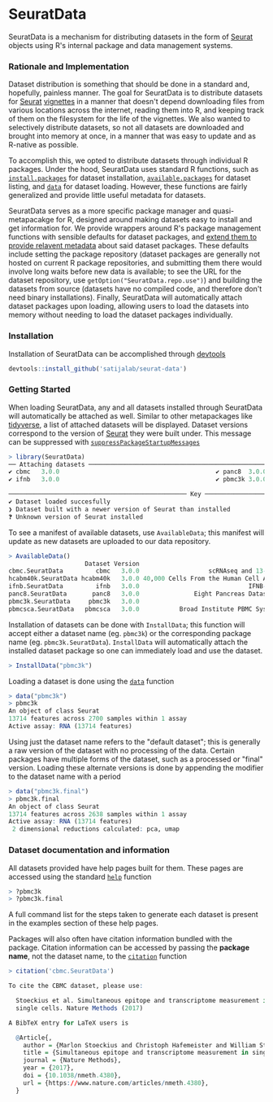 # SeuratData

SeuratData is a mechanism for distributing datasets in the form of [Seurat](https://satijalab.org/seurat) objects using R's internal package and data management systems.

### Rationale and Implementation

Dataset distribution is something that should be done in a standard and, hopefully, painless manner. The goal for SeuratData is to distribute datasets for [Seurat](https://satijalab.org/seurat/get_started.html) [vignettes](https://satijalab.org/seurat/frv.html) in a manner that doesn't depend downloading files from various locations across the internet, reading them into R, and keeping track of them on the filesystem for the life of the vignettes. We also wanted to selectively distribute datasets, so not all datasets are downloaded and brought into memory at once, in a manner that was easy to update and as R-native as possible.

To accomplish this, we opted to distribute datasets through individual R packages. Under the hood, SeuratData uses standard R functions, such as [`install.packages`](https://stat.ethz.ch/R-manual/R-devel/library/utils/html/install.packages.html) for dataset installation, [`available.packages`](https://stat.ethz.ch/R-manual/R-devel/library/utils/html/available.packages.html) for dataset listing, and [`data`](https://stat.ethz.ch/R-manual/R-devel/library/utils/html/data.html) for dataset loading. However, these functions are fairly generalized and provide little useful metadata for datasets.

SeuratData serves as a more specific package manager and quasi-metapacakge for R, designed around making datasets easy to install and get information for. We provide wrappers around R's package management functions with sensible defaults for dataset packages, and [extend them to provide relavent metadata](https://github.com/satijalab/seurat-data/#getting-started) about said dataset packages. These defaults include setting the package repository (dataset packages are generally not hosted on current R package repositories, and submitting them there would involve long waits before new data is available; to see the URL for the dataset repository, use `getOption("SeuratData.repo.use")`) and building the datasets from source (datasets have no compiled code, and therefore don't need binary installations). Finally, SeuratData will automatically attach dataset packages upon loading, allowing users to load the datasets into memory without needing to load the dataset packages individually.

### Installation

Installation of SeuratData can be accomplished through [devtools](https://cran.r-project.org/package=devtools)

```R
devtools::install_github('satijalab/seurat-data')
```

### Getting Started

When loading SeuratData, any and all datasets installed through SeuratData will automatically be attached as well. Similar to other metapackages like [tidyverse](https://cran.r-project.org/package=tidyverse), a list of attached datasets will be displayed. Dataset versions correspond to the version of [Seurat](https://satijalab.org/seurat/) they were built under. This message can be suppressed with [`suppressPackageStartupMessages`](https://stat.ethz.ch/R-manual/R-devel/library/base/html/message.html)

```R
> library(SeuratData)
── Attaching datasets ──────────────────────────────────────────────────────────── SeuratData v0.1.0 ──
✔ cbmc   3.0.0                                           ✔ panc8  3.0.0
✔ ifnb   3.0.0                                           ✔ pbmc3k 3.0.0

───────────────────────────────────────────────── Key ──────────────────────────────────────────────────
✔ Dataset loaded succesfully
❯ Dataset built with a newer version of Seurat than installed
❓ Unknown version of Seurat installed

```

To see a manifest of available datasets, use `AvailableData`; this manifest will update as new datasets are uploaded to our data repository.

```R
> AvailableData()
                     Dataset Version                                                        Summary species            system ncells                                                            tech default.dataset other.datasets         notes Installed InstalledVersion
cbmc.SeuratData         cbmc   3.0.0                   scRNAseq and 13-antibody sequencing of CBMCs   human CBMC (cord blood)   8617                                                        CITE-seq             raw           <NA>          <NA>      TRUE            3.0.0
hcabm40k.SeuratData hcabm40k   3.0.0 40,000 Cells From the Human Cell Atlas ICA Bone Marrow Dataset   human       bone marrow  40000                                                          10x v2             raw           <NA>          <NA>     FALSE            3.0.0
ifnb.SeuratData         ifnb   3.0.0                              IFNB-Stimulated and Control PBMCs   human              PBMC  13999                                                          10x v1             raw           <NA>          <NA>      TRUE            3.0.0
panc8.SeuratData       panc8   3.0.0               Eight Pancreas Datasets Across Five Technologies   human Pancreatic Islets  14892                SMARTSeq2, Fluidigm C1, CelSeq, CelSeq2, inDrops             raw           <NA>          <NA>      TRUE            3.0.0
pbmc3k.SeuratData     pbmc3k   3.0.0                                     3k PBMCs from 10X Genomics   human              PBMC   2700                                                          10x v1             raw          final          <NA>      TRUE            3.0.0
pbmcsca.SeuratData   pbmcsca   3.0.0           Broad Institute PBMC Systematic Comparative Analysis   human              PBMC  31021 10x v2, 10x v3, SMARTSeq2, Seq-Well, inDrops, Drop-seq, CelSeq2             raw           <NA> HCA benchmark     FALSE            3.0.0
```

Installation of datasets can be done with `InstallData`; this function will accept either a dataset name (eg. `pbmc3k`) or the corresponding package name (eg. `pbmc3k.SeuratData`). `InstallData` will automatically attach the installed dataset package so one can immediately load and use the dataset.

```R
> InstallData("pbmc3k")
```

Loading a dataset is done using the [`data`](https://stat.ethz.ch/R-manual/R-devel/library/utils/html/data.html) function

```R
> data("pbmc3k")
> pbmc3k
An object of class Seurat
13714 features across 2700 samples within 1 assay
Active assay: RNA (13714 features)
```

Using just the dataset name refers to the "default dataset"; this is generally a raw version of the dataset with no processing of the data. Certain packages have multiple forms of the dataset, such as a processed or "final" version. Loading these alternate versions is done by appending the modifier to the dataset name with a period

```R
> data("pbmc3k.final")
> pbmc3k.final
An object of class Seurat
13714 features across 2638 samples within 1 assay
Active assay: RNA (13714 features)
 2 dimensional reductions calculated: pca, umap
```

### Dataset documentation and information

All datasets provided have help pages built for them. These pages are accessed using the standard [`help`](https://stat.ethz.ch/R-manual/R-devel/library/utils/html/help.html) function

```R
> ?pbmc3k
> ?pbmc3k.final
```

A full command list for the steps taken to generate each dataset is present in the examples section of these help pages.

Packages will also often have citation information bundled with the package. Citation information can be accessed by passing the **package name**, not the dataset name, to the [`citation`](https://stat.ethz.ch/R-manual/R-devel/library/utils/html/citation.html) function

```R
> citation('cbmc.SeuratData')

To cite the CBMC dataset, please use:

  Stoeckius et al. Simultaneous epitope and transcriptome measurement in
  single cells. Nature Methods (2017)

A BibTeX entry for LaTeX users is

  @Article{,
    author = {Marlon Stoeckius and Christoph Hafemeister and William Stephenson and Brian Houck-Loomis and Pratip K Chattopadhyay and Harold Swerdlow and Rahul Satija and Peter Smibert},
    title = {Simultaneous epitope and transcriptome measurement in single cells},
    journal = {Nature Methods},
    year = {2017},
    doi = {10.1038/nmeth.4380},
    url = {https://www.nature.com/articles/nmeth.4380},
  }
```

